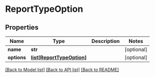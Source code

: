 # ReportTypeOption

## Properties
Name | Type | Description | Notes
------------ | ------------- | ------------- | -------------
**name** | **str** |  | [optional] 
**options** | [**list[ReportTypeOption]**](ReportTypeOption.md) |  | [optional] 

[[Back to Model list]](../README.md#documentation-for-models) [[Back to API list]](../README.md#documentation-for-api-endpoints) [[Back to README]](../README.md)


